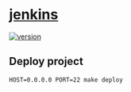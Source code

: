 # [jenkins](https://github.com)

[![version][version-badge]][CHANGELOG]

## Deploy project
```shell
HOST=0.0.0.0 PORT=22 make deploy 
```

[CHANGELOG]: CHANGELOG.md
[version-badge]: https://img.shields.io/badge/version-0.2.0-blue.svg

